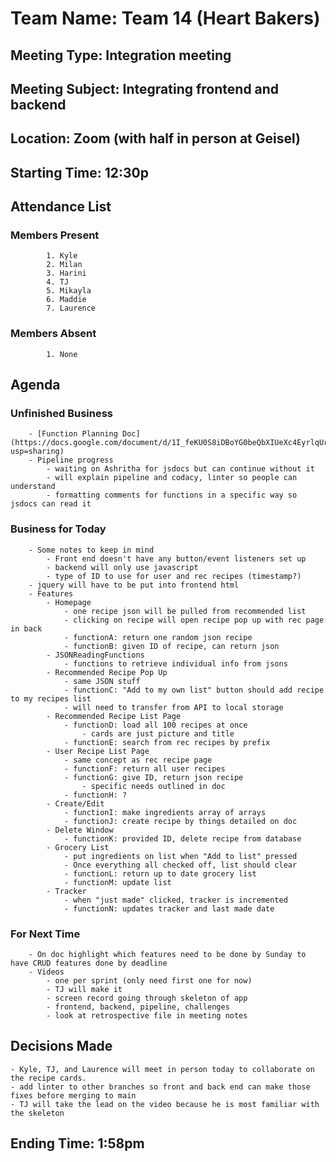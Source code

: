 # Team Name: Team 14 (Heart Bakers)
## Meeting Type: Integration meeting
## Meeting Subject: Integrating frontend and backend
## Location: Zoom (with half in person at Geisel)
## Starting Time: 12:30p
## Attendance List
### Members Present
            1. Kyle
            2. Milan
            3. Harini
            4. TJ
            5. Mikayla
            6. Maddie
            7. Laurence
### Members Absent
            1. None
## Agenda
### Unfinished Business
        - [Function Planning Doc](https://docs.google.com/document/d/1I_feKU0S8iDBoYG0beQbXIUeXc4EyrlqUrdJ6Eq_Smc/edit?usp=sharing)
        - Pipeline progress
            - waiting on Ashritha for jsdocs but can continue without it
            - will explain pipeline and codacy, linter so people can understand
            - formatting comments for functions in a specific way so jsdocs can read it
### Business for Today
        - Some notes to keep in mind
            - Front end doesn't have any button/event listeners set up
            - backend will only use javascript
            - type of ID to use for user and rec recipes (timestamp?)
        - jquery will have to be put into frontend html
        - Features
            - Homepage
                - one recipe json will be pulled from recommended list
                - clicking on recipe will open recipe pop up with rec page in back
                - functionA: return one random json recipe
                - functionB: given ID of recipe, can return json
            - JSONReadingFunctions
                - functions to retrieve individual info from jsons
            - Recommended Recipe Pop Up
                - same JSON stuff
                - functionC: "Add to my own list" button should add recipe to my recipes list
                - will need to transfer from API to local storage
            - Recommended Recipe List Page
                - functionD: load all 100 recipes at once
                    - cards are just picture and title
                - functionE: search from rec recipes by prefix
            - User Recipe List Page
                - same concept as rec recipe page
                - functionF: return all user recipes
                - functionG: give ID, return json recipe
                    - specific needs outlined in doc
                - functionH: ?
            - Create/Edit 
                - functionI: make ingredients array of arrays
                - functionJ: create recipe by things detailed on doc
            - Delete Window
                - functionK: provided ID, delete recipe from database
            - Grocery List
                - put ingredients on list when "Add to list" pressed
                - Once everything all checked off, list should clear
                - functionL: return up to date grocery list
                - functionM: update list
            - Tracker
                - when "just made" clicked, tracker is incremented
                - functionN: updates tracker and last made date
### For Next Time
        - On doc highlight which features need to be done by Sunday to have CRUD features done by deadline
        - Videos
            - one per sprint (only need first one for now)
            - TJ will make it
            - screen record going through skeleton of app
            - frontend, backend, pipeline, challenges
            - look at retrospective file in meeting notes
## Decisions Made
    - Kyle, TJ, and Laurence will meet in person today to collaborate on the recipe cards.
    - add linter to other branches so front and back end can make those fixes before merging to main
    - TJ will take the lead on the video because he is most familiar with the skeleton 
## Ending Time: 1:58pm

